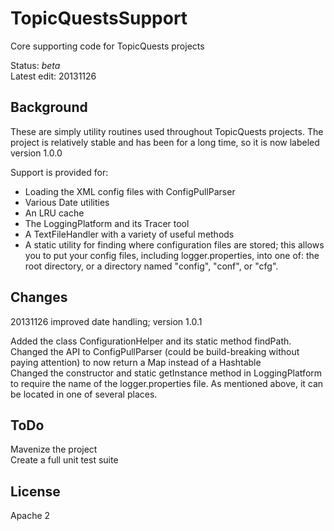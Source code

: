 TopicQuestsSupport
==================

Core supporting code for TopicQuests projects

Status: *beta*<br/>
Latest edit: 20131126
## Background ##
These are simply utility routines used throughout TopicQuests projects. The project is relatively stable and has been for a long time, so it is now labeled version 1.0.0

Support is provided for:
- Loading the XML config files with ConfigPullParser
- Various Date utilities
- An LRU cache
- The LoggingPlatform and its Tracer tool
- A TextFileHandler with a variety of useful methods
- A static utility for finding where configuration files are stored; this allows you to put your config files, including logger.properties, into one of: the root directory, or a directory named "config", "conf", or "cfg".

## Changes ##
20131126 improved date handling; version 1.0.1

Added the class ConfigurationHelper and its static method findPath. <br/>
Changed the API to ConfigPullParser (could be build-breaking without paying attention) to now return a Map instead of a Hashtable<br/>
Changed the constructor and static getInstance method in LoggingPlatform to require the name of the logger.properties file. As mentioned above, it can be located in one of several places.<br/>
## ToDo ##
Mavenize the project<br/>
Create a full unit test suite

## License ##
Apache 2
